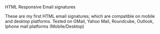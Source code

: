  HTML Responsive Email signatures

These are my first HTML email signatures; which are compatible on mobile and desktop platforms. 
Tested on GMail, Yahoo Mail, Roundcube, Outlook, Iphone mail platforms (Mobile/Desktop)
